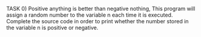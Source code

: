 TASK 0) Positive anything is better than negative nothing, This program will assign a random number to the variable n each time it is executed. Complete the source code in order to print whether the number stored in the variable n is positive or negative.
